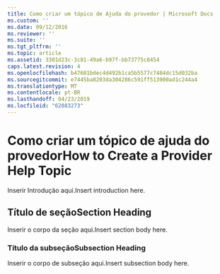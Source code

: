 ```yaml
---
title: Como criar um tópico de Ajuda do provedor | Microsoft Docs
ms.custom: ''
ms.date: 09/12/2016
ms.reviewer: ''
ms.suite: ''
ms.tgt_pltfrm: ''
ms.topic: article
ms.assetid: 3301d23c-3c81-49a6-b97f-bb73775c8454
caps.latest.revision: 4
ms.openlocfilehash: b47601bdec4d492b1ca5b5577c7484dc15d032ba
ms.sourcegitcommit: e7445ba8203da304286c591ff513900ad1c244a4
ms.translationtype: MT
ms.contentlocale: pt-BR
ms.lasthandoff: 04/23/2019
ms.locfileid: "62083273"
---
```

# <a name="how-to-create-a-provider-help-topic"></a><span data-ttu-id="c1fa0-102">Como criar um tópico de ajuda do provedor</span><span class="sxs-lookup"><span data-stu-id="c1fa0-102">How to Create a Provider Help Topic</span></span>

<span data-ttu-id="c1fa0-103">Inserir Introdução aqui.</span><span class="sxs-lookup"><span data-stu-id="c1fa0-103">Insert introduction here.</span></span>

## <a name="section-heading"></a><span data-ttu-id="c1fa0-104">Título de seção</span><span class="sxs-lookup"><span data-stu-id="c1fa0-104">Section Heading</span></span>

 <span data-ttu-id="c1fa0-105">Inserir o corpo da seção aqui.</span><span class="sxs-lookup"><span data-stu-id="c1fa0-105">Insert section body here.</span></span>

### <a name="subsection-heading"></a><span data-ttu-id="c1fa0-106">Título da subseção</span><span class="sxs-lookup"><span data-stu-id="c1fa0-106">Subsection Heading</span></span>

 <span data-ttu-id="c1fa0-107">Inserir o corpo de subseção aqui.</span><span class="sxs-lookup"><span data-stu-id="c1fa0-107">Insert subsection body here.</span></span>